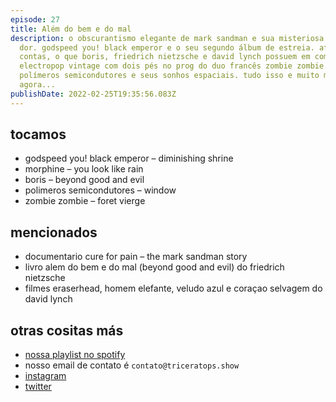 ```yaml
---
episode: 27
title: Além do bem e do mal
description: o obscurantismo elegante de mark sandman e sua misteriosa cura para
  dor. godspeed you! black emperor e o seu segundo álbum de estreia. afinal de
  contas, o que boris, friedrich nietzsche e david lynch possuem em comum?
  electropop vintage com dois pés no prog do duo francês zombie zombie.
  polímeros semicondutores e seus sonhos espaciais. tudo isso e muito mais
  agora...
publishDate: 2022-02-25T19:35:56.083Z
---
```

## tocamos

* godspeed you! black emperor – diminishing shrine
* morphine – you look like rain
* boris – beyond good and evil
* polimeros semicondutores – window
* zombie zombie – foret vierge

## mencionados

* documentario cure for pain – the mark sandman story
* livro alem do bem e do mal (beyond good and evil) do friedrich nietzsche
* filmes eraserhead, homem elefante, veludo azul e coraçao selvagem do david lynch

## otras cositas más

* [nossa playlist no spotify](https://open.spotify.com/playlist/0UiztKuga6LmTAxWTsUQdw?si=fb96026bc1994d90)
* nosso email de contato é `contato@triceratops.show`
* [instagram](https://www.instagram.com/triceratops.show/)
* [twitter](https://twitter.com/TriceratopsShow/)